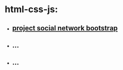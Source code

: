 # html-css-js:

* ## [project social network bootstrap](https://alexeyaleks.github.io/course-html-and-css/social-network-bootstrap/registration.html)
* ## ...
* ## ...

